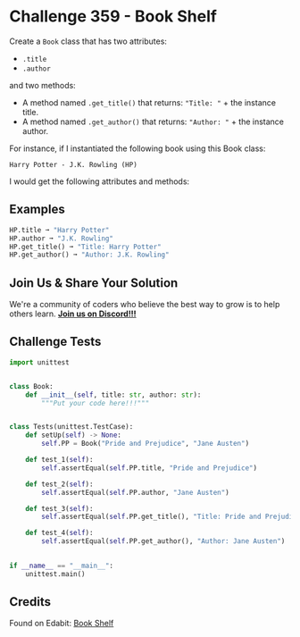 # Challenge 359 - Book Shelf

Create a `Book` class that has two attributes:

- `.title`
- `.author`

and two methods:

- A method named `.get_title()` that returns: `"Title: "` + the instance title.
- A method named `.get_author()` that returns: `"Author: "` + the instance author.

For instance, if I instantiated the following book using this Book class:
```
Harry Potter - J.K. Rowling (HP)
```
I would get the following attributes and methods:

## Examples
```python
HP.title ➞ "Harry Potter"
HP.author ➞ "J.K. Rowling"
HP.get_title() ➞ "Title: Harry Potter"
HP.get_author() ➞ "Author: J.K. Rowling"
```
## Join Us & Share Your Solution

We're a community of coders who believe the best way to grow is to help others learn. **[Join us on Discord!!!]("https"://discord.gg/sfHykntuGy)**

## Challenge Tests
```python
import unittest


class Book:
    def __init__(self, title: str, author: str):
        """Put your code here!!!"""


class Tests(unittest.TestCase):
    def setUp(self) -> None:
        self.PP = Book("Pride and Prejudice", "Jane Austen")

    def test_1(self):
        self.assertEqual(self.PP.title, "Pride and Prejudice")

    def test_2(self):
        self.assertEqual(self.PP.author, "Jane Austen")

    def test_3(self):
        self.assertEqual(self.PP.get_title(), "Title: Pride and Prejudice")

    def test_4(self):
        self.assertEqual(self.PP.get_author(), "Author: Jane Austen")
        

if __name__ == "__main__":
    unittest.main()
```
## Credits

Found on Edabit: [Book Shelf](https://edabit.com/challenge/uK4Dw7Pise5uCfKqo)
